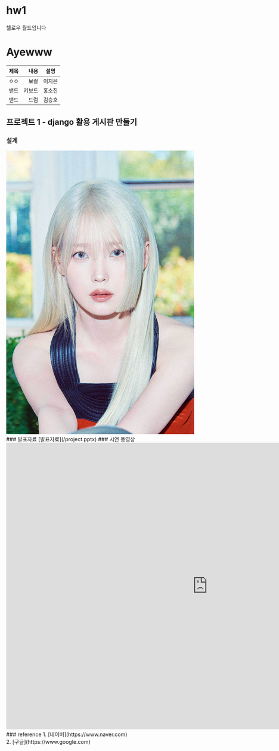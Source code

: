 # hw1
헬로우 월드입니다
# Ayewww
|제목|내용|설명|
|:---|---:|:---:|
|ㅇㅇ|보컬|이지은|
|밴드|키보드|홍소진|
|밴드|드럼|김승호|
## 프로젝트 1 - django 활용 게시판 만들기
### 설계
<img src="1.jpg"/>
### 발표자료
[발표자료](/project.pptx)
### 시연 동영상
<iframe width="1080" height="768" src="https://www.youtube.com/embed/3iM_06QeZi8" title="[IU] &#39;내 손을 잡아(Hold My Hand)&#39; Live Clip (2019 IU Tour Concert &#39;Love, poem&#39;)" frameborder="0" allow="accelerometer; autoplay; clipboard-write; encrypted-media; gyroscope; picture-in-picture; web-share" referrerpolicy="strict-origin-when-cross-origin" allowfullscreen></iframe>
### reference
1. [네이버](https://www.naver.com) <br>
2. [구글](https://www.google.com) <br>

